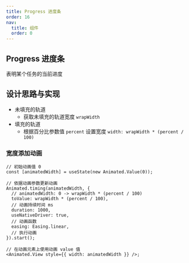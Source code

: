 ```yaml
---
title: Progress 进度条
order: 16
nav:
  title: 组件
  order: 0
---
```


## Progress 进度条

表明某个任务的当前进度

## 设计思路与实现

- 未填充的轨道
  - 获取未填充的轨道宽度 `wrapWidth`
- 填充的轨道
  - 根据百分比参数值 `percent` 设置宽度 `width: wrapWidth * (percent / 100)`

### 宽度添加动画

```tsx
// 初始动画值 0
const [animatedWidth] = useState(new Animated.Value(0));

// 依据动画参数更新动画
Animated.timing(animatedWidth, {
  // animatedWidth: 0 -> wrapWidth * (percent / 100)
  toValue: wrapWidth * (percent / 100),
  // 动画持续时间 ms
  duration: 1000,
  useNativeDriver: true,
  // 动画函数
  easing: Easing.linear,
  // 执行动画
}).start();

// 在动画元素上使用动画 value 值
<Animated.View style={{ width: animatedWidth }} />;
```
